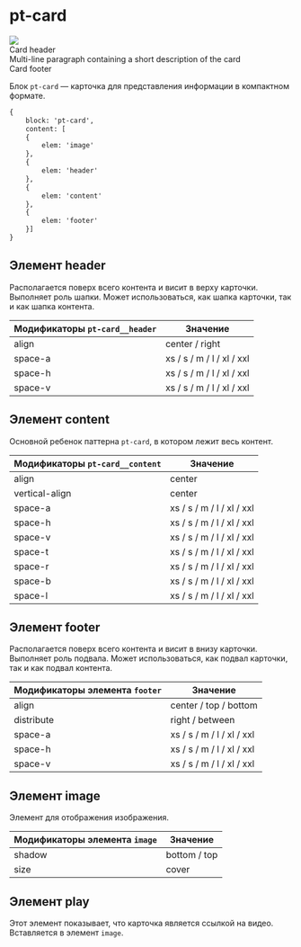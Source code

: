 # pt-card

<!-- ![pt-card](_images/pt-card.png) -->

<div class="card-doc-preview theme theme_color_whitepaper-inverse component component_whitepaper_inverse pt-card" >
	<img class="image pt-card__image pt-card__image_size_cover" src="../../assets/doc/doc-card-preview.jpg">
	<div class="card-doc-preview__header pt-card__header pt-card__header_space-a_xxl pt-card__header_distribute_center">
		<div class="card-doc-preview__info">
			<div class="text text_view_primary text_size_xxxl text_weight_bold decorator decorator_indent-b_m">Card header</div>
			<div class="text text_view_primary text_size_l text_weight_regular decorator decorator_indent-b_l">Multi-line paragraph containing a short description of the card</div>
		</div>
	</div>
	<div class="card-doc-preview__footer pt-card__footer pt-card__footer_space-a_xxl pt-card__footer_distribute_center">
		<div class="text text_view_primary text_size_m">Card footer</div>
	</div>
</div>

Блок `pt-card` — карточка для представления информации в компактном формате.

```html
{
	block: 'pt-card',
	content: [
	{
		elem: 'image'
	},
	{
		elem: 'header'
	},
	{
		elem: 'content'
	},
	{
		elem: 'footer'
	}]
}
```

## Элемент header

Располагается поверх всего контента и висит в верху карточки. Выполняет роль шапки. Может использоваться, как шапка карточки, так и как шапка контента.

Модификаторы `pt-card__header` | Значение
------------------------------ | -------------------------
align                          | center / right
space-a                        | xs / s / m / l / xl / xxl
space-h                        | xs / s / m / l / xl / xxl
space-v                        | xs / s / m / l / xl / xxl

## Элемент content

Основной ребенок паттерна `pt-card`, в котором лежит весь контент.

Модификаторы `pt-card__content` | Значение
------------------------------- | -------------------------
align                           | center
vertical-align                  | center
space-a                         | xs / s / m / l / xl / xxl
space-h                         | xs / s / m / l / xl / xxl
space-v                         | xs / s / m / l / xl / xxl
space-t                         | xs / s / m / l / xl / xxl
space-r                         | xs / s / m / l / xl / xxl
space-b                         | xs / s / m / l / xl / xxl
space-l                         | xs / s / m / l / xl / xxl

## Элемент footer

Располагается поверх всего контента и висит в внизу карточки. Выполняет роль подвала. Может использоваться, как подвал карточки, так и как подвал контента.

Модификаторы элемента `footer`  | Значение
------------------------------- | -------------------------
align                           | center / top / bottom
distribute                      | right / between
space-a                         | xs / s / m / l / xl / xxl
space-h                         | xs / s / m / l / xl / xxl
space-v                         | xs / s / m / l / xl / xxl

## Элемент image

Элемент для отображения изображения.

Модификаторы элемента `image` | Значение
----------------------------- | -------------
shadow                        | bottom / top
size                          | cover

## Элемент play

Этот элемент показывает, что карточка является ссылкой на видео. Вставляется в элемент `image`.
